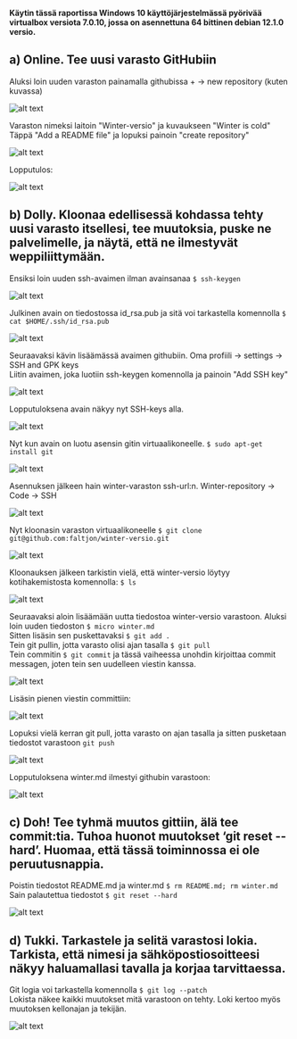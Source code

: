 **Käytin tässä raportissa Windows 10 käyttöjärjestelmässä pyörivää virtualbox versiota 7.0.10, jossa on asennettuna 64 bittinen debian 12.1.0 versio.** 

## a) Online. Tee uusi varasto GitHubiin ##

Aluksi loin uuden varaston painamalla githubissa + -> new repository (kuten kuvassa)

![alt text](https://github.com/faltjon/Infra-as-code/blob/main/h3/kuvat/1-new.png " ")

Varaston nimeksi laitoin "Winter-versio" ja kuvaukseen "Winter is cold"  
Täppä "Add a README file" ja lopuksi painoin "create repository" 

![alt text](https://github.com/faltjon/Infra-as-code/blob/main/h3/kuvat/2-settarit.png " ")

Lopputulos:

![alt text](https://github.com/faltjon/Infra-as-code/blob/main/h3/kuvat/3-valmis.png " ")

## b) Dolly. Kloonaa edellisessä kohdassa tehty uusi varasto itsellesi, tee muutoksia, puske ne palvelimelle, ja näytä, että ne ilmestyvät weppiliittymään. ##

Ensiksi loin uuden ssh-avaimen ilman avainsanaa `$ ssh-keygen`

![alt text](https://github.com/faltjon/Infra-as-code/blob/main/h3/kuvat/4-keygen.png " ")

Julkinen avain on tiedostossa id_rsa.pub ja sitä voi tarkastella komennolla `$ cat $HOME/.ssh/id_rsa.pub`

![alt text](https://github.com/faltjon/Infra-as-code/blob/main/h3/kuvat/5-avain.png " ")

Seuraavaksi kävin lisäämässä avaimen githubiin. Oma profiili -> settings -> SSH and GPK keys  
Liitin avaimen, joka luotiin ssh-keygen komennolla ja painoin "Add SSH key"

![alt text](https://github.com/faltjon/Infra-as-code/blob/main/h3/kuvat/6-github.png " ")

Lopputuloksena avain näkyy nyt SSH-keys alla.

![alt text](https://github.com/faltjon/Infra-as-code/blob/main/h3/kuvat/7-winter.png " ")

Nyt kun avain on luotu asensin gitin virtuaalikoneelle. `$ sudo apt-get install git`

![alt text](https://github.com/faltjon/Infra-as-code/blob/main/h3/kuvat/8-git.png " ")

Asennuksen jälkeen hain winter-varaston ssh-url:n. Winter-repository -> Code -> SSH

![alt text](https://github.com/faltjon/Infra-as-code/blob/main/h3/kuvat/9-repo.png " ")

Nyt kloonasin varaston virtuaalikoneelle `$ git clone git@github.com:faltjon/winter-versio.git`

![alt text](https://github.com/faltjon/Infra-as-code/blob/main/h3/kuvat/10-klooni.png " ")

Kloonauksen jälkeen tarkistin vielä, että winter-versio löytyy kotihakemistosta komennolla: `$ ls`

![alt text](https://github.com/faltjon/Infra-as-code/blob/main/h3/kuvat/11-ls.png " ")

Seuraavaksi aloin lisäämään uutta tiedostoa winter-versio varastoon. Aluksi loin uuden tiedoston `$ micro winter.md`  
Sitten lisäsin sen puskettavaksi `$ git add .`  
Tein git pullin, jotta varasto olisi ajan tasalla `$ git pull`  
Tein commitin `$ git commit` ja tässä vaiheessa unohdin kirjoittaa commit messagen, joten tein sen uudelleen viestin kanssa.

![alt text](https://github.com/faltjon/Infra-as-code/blob/main/h3/kuvat/13-komennot.png " ")

Lisäsin pienen viestin committiin:

![alt text](https://github.com/faltjon/Infra-as-code/blob/main/h3/kuvat/12-commit.png " ")

Lopuksi vielä kerran git pull, jotta varasto on ajan tasalla ja sitten pusketaan tiedostot varastoon `git push`

![alt text](https://github.com/faltjon/Infra-as-code/blob/main/h3/kuvat/14-push.png " ")

Lopputuloksena winter.md ilmestyi githubin varastoon:

![alt text](https://github.com/faltjon/Infra-as-code/blob/main/h3/kuvat/15-github.png " ")


## c) Doh! Tee tyhmä muutos gittiin, älä tee commit:tia. Tuhoa huonot muutokset ‘git reset --hard’. Huomaa, että tässä toiminnossa ei ole peruutusnappia. ##

Poistin tiedostot README.md ja winter.md `$ rm README.md; rm winter.md `  
Sain palautettua tiedostot `$ git reset --hard` 

![alt text](https://github.com/faltjon/Infra-as-code/blob/main/h3/kuvat/16-rm.png " ")

## d) Tukki. Tarkastele ja selitä varastosi lokia. Tarkista, että nimesi ja sähköpostiosoitteesi näkyy haluamallasi tavalla ja korjaa tarvittaessa. ##

Git logia voi tarkastella komennolla `$ git log --patch`  
Lokista näkee kaikki muutokset mitä varastoon on tehty. Loki kertoo myös muutoksen kellonajan ja tekijän. 


![alt text](https://github.com/faltjon/Infra-as-code/blob/main/h3/kuvat/17-log1.png " ")
